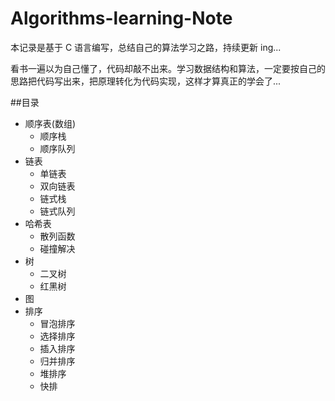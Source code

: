 # Algorithms-learning-Note

本记录是基于 C 语言编写，总结自己的算法学习之路，持续更新 ing...

看书一遍以为自己懂了，代码却敲不出来。学习数据结构和算法，一定要按自己的思路把代码写出来，把原理转化为代码实现，这样才算真正的学会了...

##目录

* 顺序表(数组)
    * 顺序栈 
    * 顺序队列 
* 链表
    * 单链表  
    * 双向链表  
    * 链式栈  
    * 链式队列  
* 哈希表
    * 散列函数
    * 碰撞解决
* 树  
    * 二叉树
    * 红黑树
* 图  
* 排序
    * 冒泡排序
    * 选择排序
    * 插入排序
    * 归并排序
    * 堆排序
    * 快排

